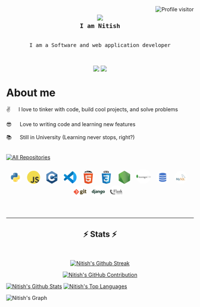 

<a href="https://komarev.com/ghpvc/?username=nky001">
  <img align="right" src="https://komarev.com/ghpvc/?username=nky001&label=Visitors&color=0e75b6&style=flat" alt="Profile visitor" />
</a>


<!-- Intro  -->
<h3 align="center">
  <a href="https://git.io/typing-svg">
    <img src="https://readme-typing-svg.herokuapp.com/?lines=Hello,+There!+👋;&center=true&size=30"><br>
  </a>  <samp>I am
            <b>Nitish</b>
        </samp>
</h3>

<p align="center"> 
  <samp>
    <br>
    I am a Software and web application developer 
    <br>
  </samp>
</p>
<br>
<p align="center">
 <a href="https://discordapp.com/users/532831020916146186" target="blank"><img align="center" src="https://img.shields.io/badge/discord-%237289DA.svg?&style=for-the-badge&logo=discord&logoColor=white" /></a>
<a href=mailto:nitishyy@gmail.com> <img align="center" src="https://img.shields.io/badge/gmail-%23EA4335.svg?&style=for-the-badge&logo=gmail&logoColor=white" /></a>

</p>


 # About me
 
<p>
  
 ✌️ &emsp; I love to tinker with code, build cool projects, and solve problems <br/><br/>
 😎 &emsp; Love to writing code and learning new features<br/><br/>
 📚 &emsp; Still in University (Learning never stops, right?)<br/><br/>

</p>

<p align="left">
  <a href="https://github.com/nky001?tab=repositories" target="_blank"><img alt="All Repositories" title="All Repositories" src="https://img.shields.io/badge/-All%20Repos-2962FF?style=for-the-badge&logo=koding&logoColor=white"/></a>
</p>

<h3 align="center">

<img alt="HTML5" width="35px" style="margin-right: 10px; border-radius: 50%;" src="https://raw.githubusercontent.com/github/explore/80688e429a7d4ef2fca1e82350fe8e3517d3494d/topics/python/python.png" />
<img alt="JavaScript" width="35px" style="margin-right: 10px; border-radius: 50%;" src="https://raw.githubusercontent.com/github/explore/80688e429a7d4ef2fca1e82350fe8e3517d3494d/topics/javascript/javascript.png" />

<img alt="HTML5" width="35px" style="margin-right: 10px; border-radius: 50%;" src="https://raw.githubusercontent.com/github/explore/80688e429a7d4ef2fca1e82350fe8e3517d3494d/topics/cpp/cpp.png" />
<img alt="Visual Studio Code" width="35px" style="margin-right: 10px; border-radius: 50%;" src="https://raw.githubusercontent.com/github/explore/80688e429a7d4ef2fca1e82350fe8e3517d3494d/topics/visual-studio-code/visual-studio-code.png" />
<img alt="HTML5" width="35px" style="margin-right: 10px; border-radius: 50%;" src="https://raw.githubusercontent.com/github/explore/80688e429a7d4ef2fca1e82350fe8e3517d3494d/topics/html/html.png" />
<img alt="CSS3" width="35px" style="margin-right: 10px; border-radius: 50%;" src="https://raw.githubusercontent.com/github/explore/80688e429a7d4ef2fca1e82350fe8e3517d3494d/topics/css/css.png" />
<img alt="Node.js" width="35px" style="margin-right: 10px; border-radius: 50%;" src="https://raw.githubusercontent.com/github/explore/80688e429a7d4ef2fca1e82350fe8e3517d3494d/topics/nodejs/nodejs.png" />
<img alt="MongoDB" width="40px" style="margin-right: 10px; border-radius: 50%;" src="https://raw.githubusercontent.com/github/explore/80688e429a7d4ef2fca1e82350fe8e3517d3494d/topics/mongodb/mongodb.png" />
<img alt="SQL" width="35px" style="margin-right: 10px; border-radius: 50%;" src="https://raw.githubusercontent.com/github/explore/80688e429a7d4ef2fca1e82350fe8e3517d3494d/topics/sql/sql.png" />
<img alt="MySQL" width="35px" style="margin-right: 10px; border-radius: 50%;" src="https://raw.githubusercontent.com/github/explore/80688e429a7d4ef2fca1e82350fe8e3517d3494d/topics/mysql/mysql.png" />

<img alt="Git" width="35px" style="margin-right: 10px; border-radius: 50%;" src="https://raw.githubusercontent.com/github/explore/80688e429a7d4ef2fca1e82350fe8e3517d3494d/topics/git/git.png" />
<img alt="HTML5" width="35px" style="margin-right: 10px; border-radius: 50%;" src="https://raw.githubusercontent.com/github/explore/80688e429a7d4ef2fca1e82350fe8e3517d3494d/topics/django/django.png" />
<img alt="HTML5" width="35px" style="margin-right: 10px; border-radius: 50%;" src="https://raw.githubusercontent.com/github/explore/80688e429a7d4ef2fca1e82350fe8e3517d3494d/topics/flask/flask.png" />

</h3>


</h3>
<br/>
<hr/>
<h2 align="center">⚡ Stats ⚡</h2>
<br/>


<p align="center">
  <a href="https://github.com/nky001">
    <img src="https://github-readme-streak-stats.herokuapp.com/?user=nky001&theme=radical&border=7F3FBF&background=0D1117" alt="Nitish's Github Streak"/>
  </a>
</p>

<p align="center">
  <a href="https://github.com/nky001">
    <img src="https://github-profile-summary-cards.vercel.app/api/cards/profile-details?username=nky001&theme=radical" alt="Nitish's GitHub Contribution"/>
  </a>
</p>

<a> 
    <a href="https://github.com/nky001"><img alt="Nitish's Github Stats" src="https://denvercoder1-github-readme-stats.vercel.app/api?username=nky001&show_icons=true&count_private=true&theme=react&border_color=7F3FBF&bg_color=0D1117&title_color=F85D7F&icon_color=F8D866" height="192px" width="49.5%"/></a>
  <a href="https://github.com/nky001"><img alt="Nitish's Top Languages" src="https://denvercoder1-github-readme-stats.vercel.app/api/top-langs/?username=nky001&langs_count=8&layout=compact&theme=react&border_color=7F3FBF&bg_color=0D1117&title_color=F85D7F&icon_color=F8D866" height="192px" width="49.5%"/></a>
  <br/>
</a>


![Nitish's Graph](https://github-readme-activity-graph.vercel.app/graph?username=nky001&custom_title=Nitish's%20GitHub%20Activity%20Graph&bg_color=0D1117&color=7F3FBF&line=7F3FBF&point=7F3FBF&area_color=FFFFFF&title_color=FFFFFF&area=true)



